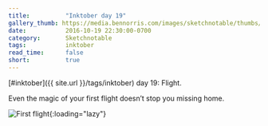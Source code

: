 ```yaml
---
title:          "Inktober day 19"
gallery_thumb: https://media.bennorris.com/images/sketchnotable/thumbs/inktober-day-19.jpg
date:           2016-10-19 22:30:00-0700
category:       Sketchnotable
tags:           inktober
read_time:      false
short:          true
---
```

[#inktober]({{ site.url }}/tags/inktober) day 19: Flight.

Even the magic of your first flight doesn’t stop you missing home.

![First flight](https://media.bennorris.com/images/sketchnotable/inktober-2016/inktober-day-19.jpg){:loading="lazy"}
